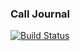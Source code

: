 ### Call Journal
[![Build Status](https://travis-ci.com/fdully/calljournal.svg?branch=master)](https://travis-ci.com/fdully/calljournal)


